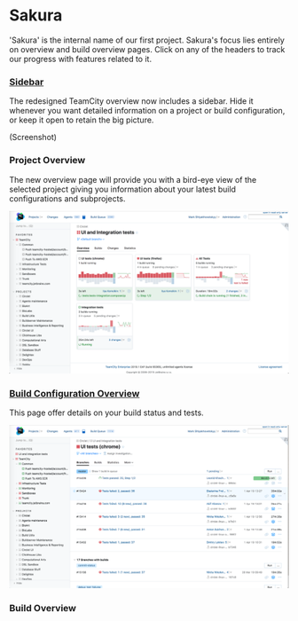 # Sakura

'Sakura' is the internal name of our first project. Sakura's focus lies entirely on 
overview and build overview pages. 
Click on any of the headers to track our progress with features related to it.


### [Sidebar](https://github.com/JetBrains/teamcity-roadmap/blob/master/sidebar.md)
The redesigned TeamCity overview now includes a sidebar. Hide it whenever you want
detailed information on a project or build configuration, or keep it open to retain 
the big picture. 

(Screenshot)

### Project Overview 
The new overview page will provide you with a bird-eye view of the selected project
giving you information about your latest build configurations and subprojects. 

![Project overview](https://github.com/JetBrains/teamcity-roadmap/blob/master/Images/project_overview.png)

### [Build Configuration Overview](https://github.com/JetBrains/teamcity-roadmap/blob/master/BuildConfiguration.md)
This page offer details on your build status and tests.

![Build configuration](https://github.com/JetBrains/teamcity-roadmap/blob/master/Images/BuildConfigurationOverview.png)

### Build Overview